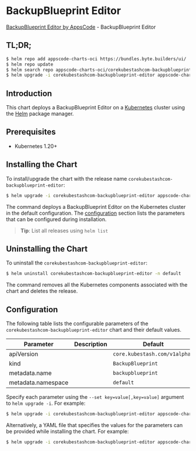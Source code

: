 # BackupBlueprint Editor

[BackupBlueprint Editor by AppsCode](https://appscode.com) - BackupBlueprint Editor

## TL;DR;

```bash
$ helm repo add appscode-charts-oci https://bundles.byte.builders/ui/
$ helm repo update
$ helm search repo appscode-charts-oci/corekubestashcom-backupblueprint-editor --version=v0.12.0
$ helm upgrade -i corekubestashcom-backupblueprint-editor appscode-charts-oci/corekubestashcom-backupblueprint-editor -n default --create-namespace --version=v0.12.0
```

## Introduction

This chart deploys a BackupBlueprint Editor on a [Kubernetes](http://kubernetes.io) cluster using the [Helm](https://helm.sh) package manager.

## Prerequisites

- Kubernetes 1.20+

## Installing the Chart

To install/upgrade the chart with the release name `corekubestashcom-backupblueprint-editor`:

```bash
$ helm upgrade -i corekubestashcom-backupblueprint-editor appscode-charts-oci/corekubestashcom-backupblueprint-editor -n default --create-namespace --version=v0.12.0
```

The command deploys a BackupBlueprint Editor on the Kubernetes cluster in the default configuration. The [configuration](#configuration) section lists the parameters that can be configured during installation.

> **Tip**: List all releases using `helm list`

## Uninstalling the Chart

To uninstall the `corekubestashcom-backupblueprint-editor`:

```bash
$ helm uninstall corekubestashcom-backupblueprint-editor -n default
```

The command removes all the Kubernetes components associated with the chart and deletes the release.

## Configuration

The following table lists the configurable parameters of the `corekubestashcom-backupblueprint-editor` chart and their default values.

|     Parameter      | Description |                 Default                  |
|--------------------|-------------|------------------------------------------|
| apiVersion         |             | <code>core.kubestash.com/v1alpha1</code> |
| kind               |             | <code>BackupBlueprint</code>             |
| metadata.name      |             | <code>backupblueprint</code>             |
| metadata.namespace |             | <code>default</code>                     |


Specify each parameter using the `--set key=value[,key=value]` argument to `helm upgrade -i`. For example:

```bash
$ helm upgrade -i corekubestashcom-backupblueprint-editor appscode-charts-oci/corekubestashcom-backupblueprint-editor -n default --create-namespace --version=v0.12.0 --set apiVersion=core.kubestash.com/v1alpha1
```

Alternatively, a YAML file that specifies the values for the parameters can be provided while
installing the chart. For example:

```bash
$ helm upgrade -i corekubestashcom-backupblueprint-editor appscode-charts-oci/corekubestashcom-backupblueprint-editor -n default --create-namespace --version=v0.12.0 --values values.yaml
```
